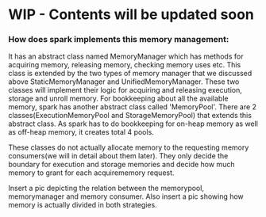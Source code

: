 # WIP - Contents will be updated soon



### How does spark implements this memory management:

It has an abstract class named MemoryManager which has methods for acquiring memory, releasing memory, checking memory 
uses etc. This class is extended by the two types of memory manager that we discussed above StaticMemoryManager and 
UnifiedMemoryManager. These two classes will implement their logic for acquiring and releasing execution, storage and 
unroll memory. For bookkeeping about all the available memory, spark has another abstract class called 'MemoryPool'. 
There are 2 classes(ExecutionMemoryPool and StorageMemoryPool) that extends this abstract class. As spark has to do 
bookkeeping for on-heap memory as well as off-heap memory, it creates total 4 pools.

These classes do not actually allocate memory to the requesting memory consumers(we will in detail about them later). 
They only decide the boundary for execution and storage memories and decide how much memory to grant for each 
acquirememory request.

Insert a pic depicting the relation between the memorypool, memorymanager and memory consumer. Also insert a pic showing
how memory is actually divided in both strategies. 
